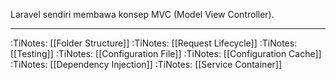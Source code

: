 Laravel sendiri membawa konsep MVC (Model View Controller).

---

:TiNotes:  [[Folder Structure]]
:TiNotes:  [[Request Lifecycle]]
:TiNotes:  [[Testing]]
:TiNotes:  [[Configuration File]]
:TiNotes:  [[Configuration Cache]]
:TiNotes:  [[Dependency Injection]]
:TiNotes:  [[Service Container]]

